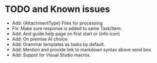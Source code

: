 # TODO and Known issues

- Add: {AttachmentType} Files for processing
- Fix: Make sure response is added to same Task/Item.
- Add: And guide help page on first start or (info icon)
- Add: On premise AI choice.
- Add: Grammar templates as tasks by default.
- Add: Mention and provide link to markdown syntax above send box.
- Add: Suppot for Visual Studio macros.